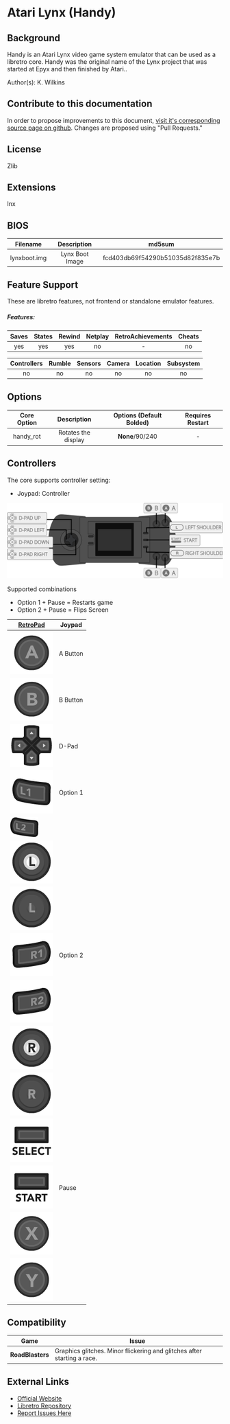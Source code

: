 # Atari Lynx (Handy)

## Background

Handy is an Atari Lynx video game system emulator that can be used as a libretro core.  Handy was the original name of the Lynx project that was started at Epyx and then finished by Atari..

Author(s): K. Wilkins

## Contribute to this documentation

In order to propose improvements to this document, [visit it's corresponding source page on github](https://github.com/libretro/docs/blob/master/docs/library/handy.md). Changes are proposed using "Pull Requests."

## License

Zlib

## Extensions

lnx

## BIOS

|   Filename    |    Description        |              md5sum              |
|:-------------:|:---------------------:|:--------------------------------:|
|lynxboot.img   |Lynx Boot Image        | fcd403db69f54290b51035d82f835e7b |


## Feature Support

These are libretro features, not frontend or standalone emulator features.

##### Features:

| Saves | States      | Rewind | Netplay | RetroAchievements | Cheats |
|:-----:|:-----------:|:------:|:-------:|:-----------------:|:------:|
|  yes  |    yes      | yes    |   no    |        -          |  no    |

| Controllers     | Rumble | Sensors | Camera | Location | Subsystem     |
|:---------------:|:------:|:-------:|:------:|:--------:|:-------------:|
|       no        |   no   |   no    |  no    |   no     |      no       |

## Options

|   Core Option   |         Description         | Options (Default Bolded) | Requires Restart |
|:---------------:|:---------------------------:|:------------------------:|:----------------:|
|    handy_rot    |    Rotates the display      |   **None**/90/240        |         -        |

## Controllers

The core supports controller setting:

* Joypad: Controller

![Atari Lynx_Gamepad_Diagram](images/Controllers/handy_joypad.png)

Supported combinations

* Option 1 + Pause = Restarts game
* Option 2 + Pause = Flips Screen

| [RetroPad](RetroPad)                                           | Joypad |
|----------------------------------------------------------------|--------|
| ![RetroPad_A](images/RetroPad/Retro_A_Round.png)               |A Button |
| ![RetroPad_B](images/RetroPad/Retro_B_Round.png)               |B Button |
| ![RetroPad_Dpad](images/RetroPad/Retro_Dpad.png)               | D-Pad |
| ![RetroPad_L1](images/RetroPad/Retro_L1.png)                   |Option 1 |
| ![RetroPad_L2](images/RetroPad/Retro_L2_Temp.png)              |        |
| ![RetroPad_L3](images/RetroPad/Retro_L3.png)                   |        |
| ![RetroPad_Left_Stick](images/RetroPad/Retro_Left_Stick.png)   |        |
| ![RetroPad_R1](images/RetroPad/Retro_R1.png)                   |Option 2|
| ![RetroPad_R2](images/RetroPad/Retro_R2.png)                   |        |
| ![RetroPad_R3](images/RetroPad/Retro_R3.png)                   |        |
| ![RetroPad_Right_Stick](images/RetroPad/Retro_Right_Stick.png) |        |
| ![RetroPad_Select](images/RetroPad/Retro_Select.png)           |        |
| ![RetroPad_Start](images/RetroPad/Retro_Start.png)             |Pause |
| ![RetroPad_X](images/RetroPad/Retro_X_Round.png)               |        |
| ![RetroPad_Y](images/RetroPad/Retro_Y_Round.png)               |        |

## Compatibility

| Game                                  | Issue                          |
|---------------------------------------|--------------------------------|
|**RoadBlasters**                       |Graphics glitches. Minor flickering and glitches after starting a race.|

## External Links

* [Official Website](http://handy.sourceforge.net/)  
* [Libretro Repository](https://github.com/libretro/libretro-handy)
* [Report Issues Here](http://github.com/libretro/libretro-meta/issues)
